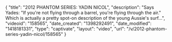 {
    "title": "2012 PHANTOM SERIES: YADIN NICOL",
    "description": "Says Yades: \"If you're not flying through a barrel, you're flying through the air.\" Which is actually a pretty spot-on description of the young Aussie's surf...",
    "videoid": "158565",
    "date_created": "1398292491",
    "date_modified": "1418181331",
    "type": "captivate",
    "layout": "video",
    "url": "\/v\/2012-phantom-series-yadin-nicol\/158565"
}